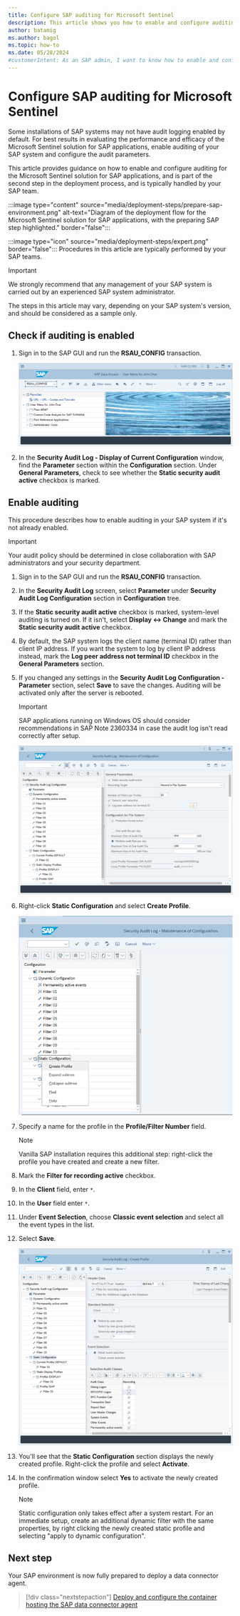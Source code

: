 ```yaml
---
title: Configure SAP auditing for Microsoft Sentinel
description: This article shows you how to enable and configure auditing for the Microsoft Sentinel solution for SAP applications, so that you can have complete visibility into your SAP solution.
author: batamig
ms.author: bagol
ms.topic: how-to
ms.date: 05/28/2024
#customerIntent: As an SAP admin, I want to know how to enable and configure auditing for the Microsoft Sentinel solution for SAP applications so that I can have complete visibility into my SAP solution.
---
```


# Configure SAP auditing for Microsoft Sentinel

Some installations of SAP systems may not have audit logging enabled by default. For best results in evaluating the performance and efficacy of the Microsoft Sentinel solution for SAP applications, enable auditing of your SAP system and configure the audit parameters.

This article provides guidance on how to enable and configure auditing for the Microsoft Sentinel solution for SAP applications, and is part of the second step in the deployment process, and is typically handled by your SAP team.

:::image type="content" source="media/deployment-steps/prepare-sap-environment.png" alt-text="Diagram of the deployment flow for the Microsoft Sentinel solution for SAP applications, with the preparing SAP step highlighted." border="false":::

:::image type="icon" source="media/deployment-steps/expert.png" border="false"::: Procedures in this article are typically performed by your SAP teams.

<!--this is pure SAP instructions and really shouldn't be in Microsoft docs. I feel for security admins trying to do this but we really can't document SAP procedures .... I'd like to remove this altogether and just add it into the prereqs page instead. it's unfortunate b/c we're getting about 250 pv a month on it...-->

> [!IMPORTANT]
> We strongly recommend that any management of your SAP system is carried out by an experienced SAP system administrator.
>
> The steps in this article may vary, depending on your SAP system's version, and should be considered as a sample only.

## Check if auditing is enabled

1. Sign in to the SAP GUI and run the **RSAU_CONFIG** transaction.

   ![Screenshot showing how to run the R S A U CONFIG transaction.](./media/configure-audit/rsau-config.png)

1. In the **Security Audit Log - Display of Current Configuration** window, find the **Parameter** section within the **Configuration** section. Under **General Parameters**, check to see whether the **Static security audit active** checkbox is marked.

## Enable auditing

This procedure describes how to enable auditing in your SAP system if it's not already enabled.

> [!IMPORTANT]
> Your audit policy should be determined in close collaboration with SAP administrators and your security department.

1. Sign in to the SAP GUI and run the **RSAU_CONFIG** transaction.

1. In the **Security Audit Log** screen, select **Parameter** under **Security Audit Log Configuration** section in **Configuration** tree.

1. If the **Static security audit active** checkbox is marked, system-level auditing is turned on. If it isn't, select **Display <-> Change** and mark the **Static security audit active** checkbox.

1. By default, the SAP system logs the client name (terminal ID) rather than client IP address. If you want the system to log by client IP address instead, mark the **Log peer address not terminal ID** checkbox in the **General Parameters** section.

1. If you changed any settings in the **Security Audit Log Configuration - Parameter** section, select **Save** to save the changes. Auditing will be activated only after the server is rebooted.

   > [!IMPORTANT]
   > SAP applications running on Windows OS should consider recommendations in SAP Note 2360334 in case the audit log isn't read correctly after setup.

   ![Screenshot showing R S A U CONFIG parameters.](./media/configure-audit/rsau-config-parameter.png)

1. Right-click **Static Configuration** and select **Create Profile**.

    ![Screenshot showing R S A U CONFIG create profile screen.](./media/configure-audit/create-profile.png)

1. Specify a name for the profile in the **Profile/Filter Number** field.

   > [!NOTE]
   > Vanilla SAP installation requires this additional step: right-click the profile you have created and create a new filter.

1. Mark the **Filter for recording active** checkbox.

1. In the **Client** field, enter `*`.

1. In the **User** field enter `*`.

1. Under **Event Selection**, choose **Classic event selection** and select all the event types in the list.

1. Select **Save**.

    ![Screenshot showing Static profile settings.](./media/configure-audit/create-profile-settings.png)

1. You'll see that the **Static Configuration** section displays the newly created profile. Right-click the profile and select **Activate**.

1. In the confirmation window select **Yes** to activate the newly created profile.
   > [!NOTE]
   > Static configuration only takes effect after a system restart. For an immediate setup, create an additional dynamic filter with the same properties, by right clicking the newly created static profile and selecting "apply to dynamic configuration".

## Next step

Your SAP environment is now fully prepared to deploy a data connector agent.

> [!div class="nextstepaction"]
> [Deploy and configure the container hosting the SAP data connector agent](deploy-data-connector-agent-container.md)
